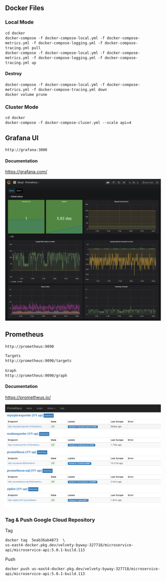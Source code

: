 ## Docker Files 

### Local Mode 
```
cd docker
docker-compose -f docker-compose-local.yml -f docker-compose-metrics.yml -f docker-compose-logging.yml -f docker-compose-tracing.yml pull
docker-compose -f docker-compose-local.yml -f docker-compose-metrics.yml -f docker-compose-logging.yml -f docker-compose-tracing.yml up
```

#### Destroy
```
docker-compose -f docker-compose-local.yml -f docker-compose-metrics.yml -f docker-compose-tracing.yml down
docker volume prune
```

### Cluster Mode
```
cd docker
docker-compose -f docker-compose-cluser.yml --scale api=4
```

## Grafana UI

```
http://grafana:3000
```

#### Documentation
https://grafana.com/


![](../assets/grafana.png)


## Prometheus

```
http://prometheus:9090
```
```
Targets
http://prometheus:9090/targets

Graph
http://prometheus:9090/graph

```
#### Documentation
https://prometheus.io/

![](../assets/prometheus.png)


### Tag & Push Google Cloud Repository

Tag
```
docker tag  5eab36ab4873  \
us-east4-docker.pkg.dev/velvety-byway-327718/microservice-api/microservice-api:5.0.1-build.113   
```

Push
```
docker push us-east4-docker.pkg.dev/velvety-byway-327718/microservice-api/microservice-api:5.0.1-build.113
```

